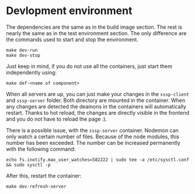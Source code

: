 # Devlopment environment

The dependencies are the same as in the build image section. The rest is nearly the same as in the test environment section. The only difference are the commands used to start and stop the environment. 

```
make dev-run
make dev-stop
```

Just keep in mind, if you do not use all the containers, just start them independently using:

```
make def-<name of component>
```

When all servers are up, you can just make your changes in the `sssp-client` and `sssp-server` folder. Both directory are mounted in the container. When any changes are detected the deamons in the containers will automatically restart. Thanks to hot reload, the changes are directly visible in the frontend and you do not have to reload the page :).

There is a possible issue, with the `sssp-server` container. Nodemon can only watch a certain number of files. Because of the node modules, this number has been exceeded. The number can be increased permanently with the following command:

```
echo fs.inotify.max_user_watches=582222 | sudo tee -a /etc/sysctl.conf && sudo sysctl -p
```

After this, restart the container:

```
make dev-refresh-server
```
